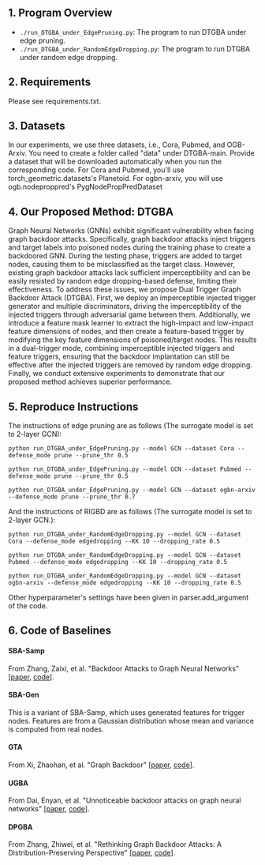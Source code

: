 ## 1. Program Overview
* `./run_DTGBA_under_EdgePruning.py`: The program to run DTGBA under edge pruning.
* `./run_DTGBA_under_RandomEdgeDropping.py`: The program to run DTGBA under random edge dropping.

## 2. Requirements
Please see requirements.txt.

## 3. Datasets
In our experiments, we use three datasets, i.e., Cora, Pubmed, and OGB-Arxiv. You need to create a folder called "data" under DTGBA-main. Provide a dataset that will be downloaded automatically when you run the corresponding code. For Cora and Pubmed, you'll use torch_geometric.datasets's Planetoid. For ogbn-arxiv, you will use ogb.nodeproppred's PygNodePropPredDataset

## 4. Our Proposed Method: DTGBA
Graph Neural Networks (GNNs) exhibit significant vulnerability when facing graph backdoor attacks. Specifically, graph backdoor attacks inject triggers and target labels into poisoned nodes during the training phase to create a backdoored GNN. During the testing phase, triggers are added to target nodes, causing them to be misclassified as the target class. However, existing graph backdoor attacks lack sufficient imperceptibility and can be easily resisted by random edge dropping-based defense, limiting their effectiveness. To address these issues, we propose Dual Trigger Graph Backdoor Attack (DTGBA). First, we deploy an imperceptible injected trigger generator and multiple discriminators, driving the imperceptibility of the injected triggers through adversarial game between them. Additionally, we introduce a feature mask learner to extract the high-impact and low-impact feature dimensions of nodes, and then create a feature-based trigger by modifying the key feature dimensions of poisoned/target nodes. This results in a dual-trigger mode, combining imperceptible injected triggers and feature triggers, ensuring that the backdoor implantation can still be effective after the injected triggers are removed by random edge dropping. Finally, we conduct extensive experiments to demonstrate that our proposed method achieves superior performance.

## 5. Reproduce Instructions
The instructions of edge pruning are as follows (The surrogate model is set to 2-layer GCN):
```
python run_DTGBA_under_EdgePruning.py --model GCN --dataset Cora --defense_mode prune --prune_thr 0.5

python run_DTGBA_under_EdgePruning.py --model GCN --dataset Pubmed --defense_mode prune --prune_thr 0.5

python run_DTGBA_under_EdgePruning.py --model GCN --dataset ogbn-arxiv --defense_mode prune --prune_thr 0.7
```

And the instructions of RIGBD are as follows (The surrogate model is set to 2-layer GCN.):
```
python run_DTGBA_under_RandomEdgeDropping.py --model GCN --dataset Cora --defense_mode edgedropping --KK 10 --dropping_rate 0.5

python run_DTGBA_under_RandomEdgeDropping.py --model GCN --dataset Pubmed --defense_mode edgedropping --KK 10 --dropping_rate 0.5

python run_DTGBA_under_RandomEdgeDropping.py --model GCN --dataset ogbn-arxiv --defense_mode edgedropping --KK 10 --dropping_rate 0.5
```

Other hyperparameter's settings have been given in parser.add_argument of the code.

## 6. Code of Baselines
#### SBA-Samp
From Zhang, Zaixi, et al. "Backdoor Attacks to Graph Neural Networks" [[paper](https://arxiv.org/abs/2006.11165), [code](https://github.com/zaixizhang/graphbackdoor)].

#### SBA-Gen
This is a variant of SBA-Samp, which uses generated features for trigger nodes. Features are from a Gaussian distribution whose mean and variance is computed from real nodes.

#### GTA
From Xi, Zhaohan, et al. "Graph Backdoor" [[paper](https://arxiv.org/abs/2006.11890), [code](https://github.com/HarrialX/GraphBackdoor)].

#### UGBA
From Dai, Enyan, et al. "Unnoticeable backdoor attacks on graph neural networks" [[paper](https://dl.acm.org/doi/10.1145/3543507.3583392), [code](https://github.com/ventr1c/UGBA)].

#### DPGBA
From Zhang, Zhiwei, et al. "Rethinking Graph Backdoor Attacks: A Distribution-Preserving Perspective" [[paper](https://dl.acm.org/doi/10.1145/3637528.3671910), [code](https://github.com/zzwjames/DPGBA)].
